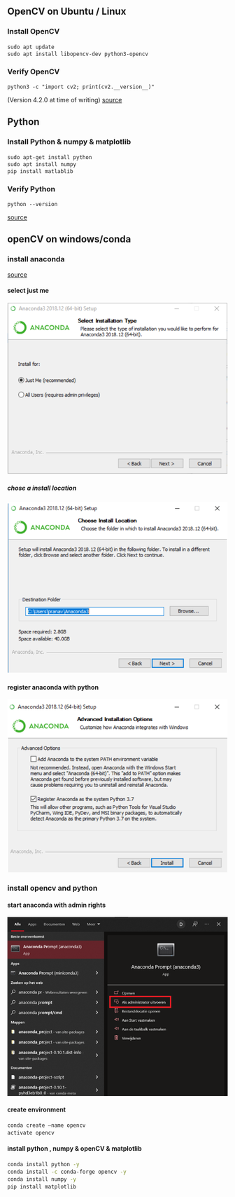 ## OpenCV on Ubuntu / Linux

### Install OpenCV

```command
sudo apt update
sudo apt install libopencv-dev python3-opencv
```

### Verify OpenCV

```command
python3 -c "import cv2; print(cv2.__version__)"
```

(Version 4.2.0 at time of writing)
[source](https://linuxize.com/post/how-to-install-opencv-on-ubuntu-20-04/)

## Python

### Install Python & numpy & matplotlib

```command
sudo apt-get install python
sudo apt install numpy
pip install matlablib
```

### Verify Python

```command
python --version
```

[source](https://www.makeuseof.com/install-python-ubuntu/)

## openCV on windows/conda

### install anaconda 

[source](https://www.anaconda.com/products/individual)

#### select just me

![me](./img/anacondame.PNG)

##### chose a install location

![location](./img/anacondalocation.PNG)

#### register anaconda with python 

![setting](./img/anacondapython.PNG)

### install opencv and python

#### start anaconda with admin rights

![setting](./img/anacondaAdmin.png)

#### create environment

```bash
conda create —name opencv
activate opencv
```

#### install python , numpy & openCV  & matplotlib

```bash
conda install python -y
conda install -c conda-forge opencv -y
conda install numpy -y
pip install matplotlib
```

